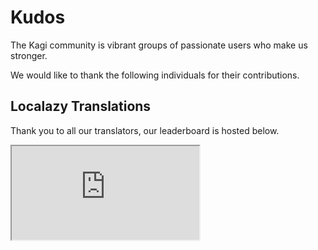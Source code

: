 # Kudos
The Kagi community is  vibrant groups of passionate users who make us stronger. 

We would like to thank the following individuals for their contributions.

## Localazy Translations
Thank you to all our translators, our leaderboard is hosted below.

<iframe
  src="https://localazy.com/leaderboards/projects/kagi-search"
  style="width:100% height:700px;;"
></iframe>
